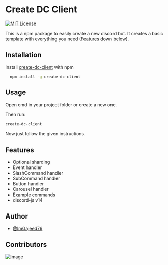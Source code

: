 # Create DC Client
[![MIT License](https://img.shields.io/badge/License-MIT-green.svg)](https://choosealicense.com/licenses/mit/)

This is a npm package to easily create a new discord bot. It creates a basic template with everything you need ([Features](#Features) down below).
## Installation

Install [create-dc-client](https://www.npmjs.com/package/create-dc-client) with npm

```bash
  npm install -g create-dc-client
```
    
## Usage

Open cmd in your project folder or create a new one.

Then run:
```bash
create-dc-client
```

Now just follow the given instructions.


## Features

- Optional sharding
- Event handler
- SlashCommand handler
- SubCommand handler
- Button handler
- Carousel handler
- Example commands
- discord-js v14


## Author

- [@ImGajeed76](https://github.com/ImGajeed76)


## Contributors


![image](https://contrib.rocks/image?repo=ImGajeed76/create-dc-client)

